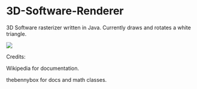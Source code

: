# 3D-Software-Renderer
3D Software rasterizer written in Java. Currently draws and rotates a white triangle.


<img src="http://i.imgur.com/6kETbI0.png"/>


Credits:

Wikipedia for documentation.

thebennybox for docs and math classes.
